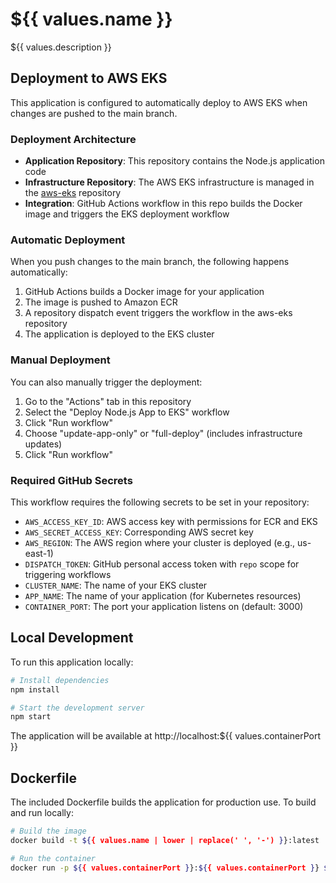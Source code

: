 # ${{ values.name }}

${{ values.description }}

## Deployment to AWS EKS

This application is configured to automatically deploy to AWS EKS when changes are pushed to the main branch.

### Deployment Architecture

- **Application Repository**: This repository contains the Node.js application code
- **Infrastructure Repository**: The AWS EKS infrastructure is managed in the [aws-eks](https://github.com/timesGH/aws-eks) repository
- **Integration**: GitHub Actions workflow in this repo builds the Docker image and triggers the EKS deployment workflow

### Automatic Deployment

When you push changes to the main branch, the following happens automatically:

1. GitHub Actions builds a Docker image for your application
2. The image is pushed to Amazon ECR
3. A repository dispatch event triggers the workflow in the aws-eks repository
4. The application is deployed to the EKS cluster

### Manual Deployment

You can also manually trigger the deployment:

1. Go to the "Actions" tab in this repository
2. Select the "Deploy Node.js App to EKS" workflow
3. Click "Run workflow"
4. Choose "update-app-only" or "full-deploy" (includes infrastructure updates)
5. Click "Run workflow"

### Required GitHub Secrets

This workflow requires the following secrets to be set in your repository:

- `AWS_ACCESS_KEY_ID`: AWS access key with permissions for ECR and EKS
- `AWS_SECRET_ACCESS_KEY`: Corresponding AWS secret key
- `AWS_REGION`: The AWS region where your cluster is deployed (e.g., us-east-1)
- `DISPATCH_TOKEN`: GitHub personal access token with `repo` scope for triggering workflows
- `CLUSTER_NAME`: The name of your EKS cluster
- `APP_NAME`: The name of your application (for Kubernetes resources)
- `CONTAINER_PORT`: The port your application listens on (default: 3000)

## Local Development

To run this application locally:

```bash
# Install dependencies
npm install

# Start the development server
npm start
```

The application will be available at http://localhost:${{ values.containerPort }}

## Dockerfile

The included Dockerfile builds the application for production use. To build and run locally:

```bash
# Build the image
docker build -t ${{ values.name | lower | replace(' ', '-') }}:latest .

# Run the container
docker run -p ${{ values.containerPort }}:${{ values.containerPort }} ${{ values.name | lower | replace(' ', '-') }}:latest
```
